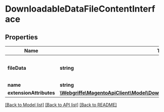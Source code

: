 # DownloadableDataFileContentInterface

## Properties
Name | Type | Description | Notes
------------ | ------------- | ------------- | -------------
**fileData** | **string** | Data (base64 encoded content) | 
**name** | **string** | File name | 
**extensionAttributes** | [**\Webgriffe\MagentoApiClient\Model\DownloadableDataFileContentExtensionInterface**](DownloadableDataFileContentExtensionInterface.md) |  | [optional] 

[[Back to Model list]](../README.md#documentation-for-models) [[Back to API list]](../README.md#documentation-for-api-endpoints) [[Back to README]](../README.md)


